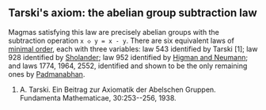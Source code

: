 ## Tarski's axiom: the abelian group subtraction law

Magmas satisfying this law are precisely abelian groups with the subtraction operation `x ◇ y = x - y`.  There are six equivalent laws of [minimal order](https://www.cs.unm.edu/~mccune/projects/gtsax/#Tarski-1938), each with three variables: law 543 identified by Tarski [1]; law 928 identified by [Sholander](https://doi.org/10.2307/2310005); law 952 identified by [Higman and Neumann](https://doi.org/10.5486/PMD.1952.2.3-4.10); and laws 1774, 1964, 2552, identified and shown to be the only remaining ones by [Padmanabhan](https://doi.org/10.1017/S144678870000570X).

1. A. Tarski. Ein Beitrag zur Axiomatik der Abelschen Gruppen. Fundamenta Mathematicae, 30:253--256, 1938.
